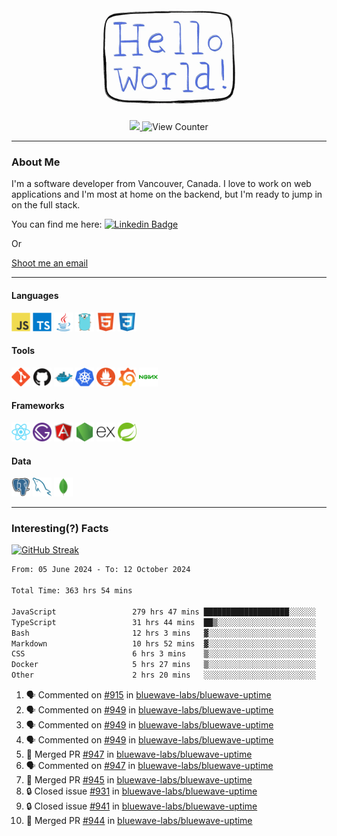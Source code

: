 <div align="center">
    <img src="./img/hello_world.webp" height="200px" width="">
    <div>
        <a href="https://www.linkedin.com/in/ajhollid">
            <img src="https://img.shields.io/badge/LinkedIn-blue"/>
        </a>
        <img src="https://komarev.com/ghpvc/?username=ajhollid&color=yellow" alt="View Counter">
    </div>
</div>

---

### About Me

I'm a software developer from Vancouver, Canada. I love to work on web applications and I'm most at home on the backend, but I'm ready to jump in on the full stack.

You can find me here: [![Linkedin Badge](https://img.shields.io/badge/-ajhollid-blue?style=flat&logo=Linkedin&logoColor=white)](https://www.linkedin.com/in/ajhollid)

Or

[Shoot me an email](mailto:ajhollid@gmail.com)

---

#### Languages

<div>
    <img src="./img/devicons/javascript-original.svg" width=30 height=30 alt="JavaScript">
    <img src="/img/devicons/typescript-original.svg" width=30 height=30 alt="TypeScript">
    <img src="./img/devicons/java-original.svg" width=30 height=30 alt="Java">
    <img src="./img/devicons/go-original.svg" width=30 height=30 alt="Golang">
    <img src="./img/devicons/html5-original.svg" width=30 height=30 alt="HTML 5">
    <img src="./img/devicons/css3-original.svg" width=30 height=30 alt="CSS 3">
</div>

#### Tools

<div>
    <img src="./img/devicons/git-original.svg" width=30 height=30 alt="Git">
    <img src="./img/devicons/github-original.svg" width=30 height=30 alt="Github">
    <img src="./img/devicons/docker-original.svg" width=30 
    height=30 alt="Docker">
    <img src="./img/devicons/kubernetes-original.svg" width=30 height=30 alt="K8">
    <img src="./img/devicons/prometheus-original.svg" width=30 height=30 alt="Prometheus">
    <img src="./img/devicons/grafana-original.svg" width=30 height=30 alt="Grafana">
    <img src="./img/devicons/nginx-original.svg" width=30 height=30 alt="Nginx">
</div>

#### Frameworks

<div>
    <img src="./img/devicons/react-original.svg" width=30 height=30 alt="React">
    <img src="./img/devicons/gatsby-original.svg" width=30 height=30 alt="Gatsby">
    <img src="./img/devicons/angularjs-original.svg" width=30 height=30 alt="AngularJS">
    <img src="./img/devicons/nodejs-original.svg" width=30 height=30 alt="NodeJS">
    <img src="./img/devicons/express-original.svg" width=30 height=30 alt="Express">
    <img src="./img/devicons/spring-original.svg" width=30 height=30 alt="Spring">
</div>

#### Data

<div>
    <img src="./img/devicons/postgresql-original.svg" width=30 height=30 alt="Postgresql">
    <img src="./img/devicons/mysql-original.svg" width=30 height=30 alt="Mysql">
    <img src="./img/devicons/mongodb-original.svg" width=30 height=30 alt="MongoDB">
</div>

---

### Interesting(?) Facts

[![GitHub Streak](http://github-readme-streak-stats.herokuapp.com?user=ajhollid)](https://git.io/streak-stats)

 <!--START_SECTION:waka-->

```txt
From: 05 June 2024 - To: 12 October 2024

Total Time: 363 hrs 54 mins

JavaScript                 279 hrs 47 mins ███████████████████░░░░░░   76.40 %
TypeScript                 31 hrs 44 mins  ██▒░░░░░░░░░░░░░░░░░░░░░░   08.67 %
Bash                       12 hrs 3 mins   ▓░░░░░░░░░░░░░░░░░░░░░░░░   03.29 %
Markdown                   10 hrs 52 mins  ▓░░░░░░░░░░░░░░░░░░░░░░░░   02.97 %
CSS                        6 hrs 3 mins    ▒░░░░░░░░░░░░░░░░░░░░░░░░   01.65 %
Docker                     5 hrs 27 mins   ▒░░░░░░░░░░░░░░░░░░░░░░░░   01.49 %
Other                      2 hrs 20 mins   ░░░░░░░░░░░░░░░░░░░░░░░░░   00.64 %
```

<!--END_SECTION:waka-->


<!--START_SECTION:activity-->
1. 🗣 Commented on [#915](https://github.com/bluewave-labs/bluewave-uptime/issues/915#issuecomment-2409283156) in [bluewave-labs/bluewave-uptime](https://github.com/bluewave-labs/bluewave-uptime)
2. 🗣 Commented on [#949](https://github.com/bluewave-labs/bluewave-uptime/issues/949#issuecomment-2408896516) in [bluewave-labs/bluewave-uptime](https://github.com/bluewave-labs/bluewave-uptime)
3. 🗣 Commented on [#949](https://github.com/bluewave-labs/bluewave-uptime/issues/949#issuecomment-2408886670) in [bluewave-labs/bluewave-uptime](https://github.com/bluewave-labs/bluewave-uptime)
4. 🗣 Commented on [#949](https://github.com/bluewave-labs/bluewave-uptime/issues/949#issuecomment-2408882103) in [bluewave-labs/bluewave-uptime](https://github.com/bluewave-labs/bluewave-uptime)
5. 🎉 Merged PR [#947](https://github.com/bluewave-labs/bluewave-uptime/pull/947) in [bluewave-labs/bluewave-uptime](https://github.com/bluewave-labs/bluewave-uptime)
6. 🗣 Commented on [#947](https://github.com/bluewave-labs/bluewave-uptime/pull/947#issuecomment-2408843985) in [bluewave-labs/bluewave-uptime](https://github.com/bluewave-labs/bluewave-uptime)
7. 🎉 Merged PR [#945](https://github.com/bluewave-labs/bluewave-uptime/pull/945) in [bluewave-labs/bluewave-uptime](https://github.com/bluewave-labs/bluewave-uptime)
8. 🔒 Closed issue [#931](https://github.com/bluewave-labs/bluewave-uptime/issues/931) in [bluewave-labs/bluewave-uptime](https://github.com/bluewave-labs/bluewave-uptime)
9. 🔒 Closed issue [#941](https://github.com/bluewave-labs/bluewave-uptime/issues/941) in [bluewave-labs/bluewave-uptime](https://github.com/bluewave-labs/bluewave-uptime)
10. 🎉 Merged PR [#944](https://github.com/bluewave-labs/bluewave-uptime/pull/944) in [bluewave-labs/bluewave-uptime](https://github.com/bluewave-labs/bluewave-uptime)
<!--END_SECTION:activity-->
